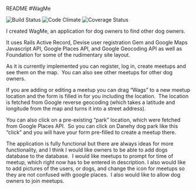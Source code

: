  README
#WagMe

![Build Status](https://codeship.com/projects/4e19db40-2f36-0134-7384-4a25dba64f1f/status?branch=master)
![Code Climate](https://codeclimate.com/github/MiaFay/breakable-toy.png)
![Coverage Status](https://coveralls.io/repos/github/MiaFay/breakable-toy/badge.svg?branch=master)

I created WagMe, an application for dog owners to find other dog owners.

It uses Rails Active Record, Devise user registration Gem and Google Maps Javascript API, Google Places API, and Google Geocoding API as well as Foundation for some of the rudimentary site layout.

As it is currently implemented you can register, log in, create meetups and see them on the map.  You can also see other meetups for other dog owners.

If you are adding or editing a meetup you can drag “Wags” to a new meetup location and the form is filled in for you including the location.  The location is fetched from Google reverse geocoding (which takes a latitude and longitude from the map and turns it into a street address).

You can also click on a pre-existing “park” location, which were fetched from Google Places API.  So you can click on Danehy dog park like this “click” and you will have your form pre-filled to create a meetup there.

The application is fully functional but there are always ideas for more functionality, and I think I would like owners to be able to add dogs database to the database.  I would like meetups to prompt for time of meetup, which right now has to be entered in description. I also would like to add pictures of the users, or dogs, and change the icon for meetups so they are not confused with google places.  I also would like to allow dog owners to join meetups.

